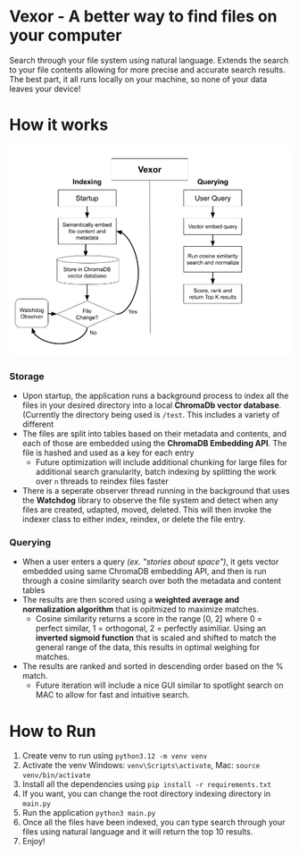 # Vexor - A better way to find files on your computer
Search through your file system using natural language. Extends the search to your file contents allowing for more precise and accurate search results. The best part, it all runs locally on your machine, so none of your data leaves your device!

# How it works

![Flowchart](images/flow.png)

### Storage
- Upon startup, the application runs a background process to index all the files in your desired directory into a local **ChromaDb vector database**. (Currently the directory being used is `/test`. This includes a variety of different 
- The files are split into tables based on their metadata and contents, and each of those are embedded using the **ChromaDB Embedding API**. The file is hashed and used as a key for each entry
  - Future optimization will include additional chunking for large files for additional search granularity, batch indexing by splitting the work over `n` threads to reindex files faster
- There is a seperate observer thread running in the background that uses the **Watchdog** library to observe the file system and detect when any files are created, udapted, moved, deleted. This will then invoke the indexer class to either index, reindex, or delete the file entry.

### Querying
- When a user enters a query _(ex. "stories about space")_, it gets vector embedded using same ChromaDB embedding API, and then is run through a cosine similarity search over both the metadata and content tables
- The results are then scored using a **weighted average and normalization algorithm** that is opitmized to maximize matches.
  - Cosine similarity returns a score in the range [0, 2] where 0 = perfect similar, 1 = orthogonal, 2 = perfectly asimiliar. Using an **inverted sigmoid function** that is scaled and shifted to match the general range of the data, this results in optimal weighing for matches.
- The results are ranked and sorted in descending order based on the % match.
  - Future iteration will include a nice GUI similar to spotlight search on MAC to allow for fast and intuitive search. 


# How to Run
1. Create venv to run using `python3.12 -m venv venv`
2. Activate the venv Windows: `venv\Scripts\activate`, Mac: `source venv/bin/activate`
3. Install all the dependencies using `pip install -r requirements.txt`
4. If you want, you can change the root directory indexing directory in `main.py`
5. Run the application `python3 main.py`
6. Once all the files have been indexed, you can type search through your files using natural language and it will return the top 10 results.
7. Enjoy!
